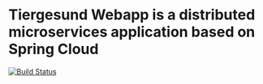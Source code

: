 # Tiergesund Webapp is a distributed microservices application based on Spring Cloud

[![Build Status](https://github.com/feurle/tiergesund-webapp/actions/workflows/maven-build.yml/badge.svg)](https://github.com/feurle/tiergesund-webapp/actions/workflows/maven-build.yml)
